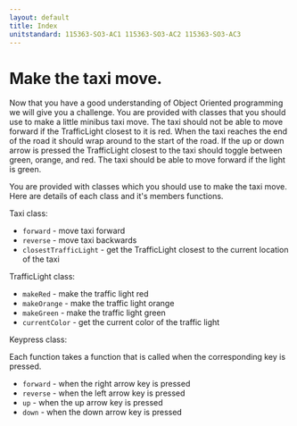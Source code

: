 ```yaml
---
layout: default
title: Index
unitstandard: 115363-SO3-AC1 115363-SO3-AC2 115363-SO3-AC3
---
```

# Make the taxi move.

Now that you have a good understanding of Object Oriented programming we will give you a challenge. You are provided with classes that you should use to make a little minibus taxi move. The taxi should not be able to move forward if the TrafficLight closest to it is red. When the taxi reaches the end of the road it should wrap around to the start of the road. If the up or down arrow is pressed the TrafficLight closest to the taxi should toggle between green, orange, and red. The taxi should be able to move forward if the light is green.

You are provided with classes which you should use to make the taxi move. Here are details of each class and it's members functions.

Taxi class:

* `forward` - move taxi forward
* `reverse` - move taxi backwards
* `closestTrafficLight` - get the TrafficLight closest to the current location of the taxi

TrafficLight class:

* `makeRed` - make the traffic light red
* `makeOrange` - make the traffic light orange
* `makeGreen` - make the traffic light green
* `currentColor` - get the current color of the traffic light

Keypress class:

Each function takes a function that is called when the corresponding key is pressed.

* `forward` - when the right arrow key is pressed
* `reverse` - when the left arrow key is pressed
* `up` - when the up arrow key is pressed
* `down` - when the down arrow key is pressed
